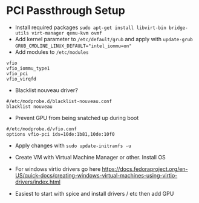 # PCI Passthrough Setup

- Install required packages
```sudo apt-get install libvirt-bin bridge-utils virt-manager qemu-kvm ovmf```
- Add kernel parameter to `/etc/default/grub` and apply with `update-grub`  
```GRUB_CMDLINE_LINUX_DEFAULT="intel_iommu=on"```
- Add modules to `/etc/modules`
```
vfio
vfio_iommu_type1
vfio_pci
vfio_virqfd
```
- Blacklist nouveau driver?
```
#/etc/modprobe.d/blacklist-nouveau.conf
blacklist nouveau
```
- Prevent GPU from being snatched up during boot
```
#/etc/modprobe.d/vfio.conf
options vfio-pci ids=10de:1b81,10de:10f0
```
- Apply changes with `sudo update-initramfs -u`

- Create VM with Virtual Machine Manager or other.  Install OS
- For windows virtio drivers go here https://docs.fedoraproject.org/en-US/quick-docs/creating-windows-virtual-machines-using-virtio-drivers/index.html
- Easiest to start with spice and install drivers / etc then add GPU
